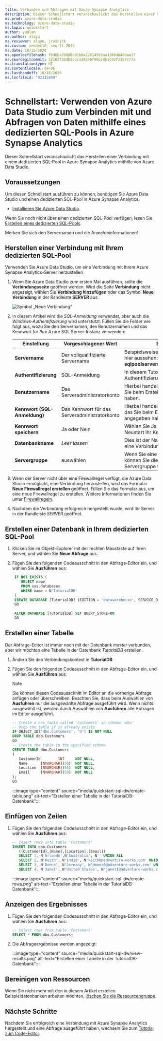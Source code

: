 ```yaml
---
title: Verbinden und Abfragen mit Azure Synapse Analytics
description: Dieser Schnellstart veranschaulicht das Herstellen einer Verbindung mit einem dedizierten SQL-Pool in Azure Synapse Analytics mithilfe von Azure Data Studio.
ms.prod: azure-data-studio
ms.technology: azure-data-studio
ms.topic: quickstart
author: yualan
ms.author: alayu
ms.reviewer: alayu, jrasnick
ms.custom: seodec18; seo-lt-2019
ms.date: 10/15/2020
ms.openlocfilehash: f0d6ba76868bb1b8a226145b2aa1306db46baa17
ms.sourcegitcommit: 22102f25db5ccca39aebf96bc861c92f2367c77a
ms.translationtype: HT
ms.contentlocale: de-DE
ms.lasthandoff: 10/16/2020
ms.locfileid: "92115890"
---
```

# <a name="quickstart-use-azure-data-studio-to-connect-and-query-data-using-dedicated-sql-pool-in-azure-synapse-analytics"></a>Schnellstart: Verwenden von Azure Data Studio zum Verbinden mit und Abfragen von Daten mithilfe eines dedizierten SQL-Pools in Azure Synapse Analytics

Dieser Schnellstart veranschaulicht das Herstellen einer Verbindung mit einem dedizierten SQL-Pool in Azure Synapse Analytics mithilfe von Azure Data Studio.

## <a name="prerequisites"></a>Voraussetzungen
Um diesen Schnellstart ausführen zu können, benötigen Sie Azure Data Studio und einen dedizierten SQL-Pool in Azure Synapse Analytics.

- [Installieren Sie Azure Data Studio](./download-azure-data-studio.md).

Wenn Sie noch nicht über einen dedizierten SQL-Pool verfügen, lesen Sie [Erstellen eines dedizierten SQL-Pools](/azure/sql-data-warehouse/sql-data-warehouse-get-started-provision).

Merken Sie sich den Servernamen und die Anmeldeinformationen!


## <a name="connect-to-your-dedicated-sql-pool"></a>Herstellen einer Verbindung mit Ihrem dedizierten SQL-Pool

Verwenden Sie Azure Data Studio, um eine Verbindung mit Ihrem Azure Synapse Analytics-Server herzustellen.

1. Wenn Sie Azure Data Studio zum ersten Mal ausführen, sollte die **Verbindungsseite** geöffnet werden. Wird die Seite **Verbindung** nicht angezeigt, wählen Sie **Verbindung hinzufügen** oder das Symbol **Neue Verbindung** in der Randleiste **SERVER** aus:
   
   ![Symbol „Neue Verbindung“](media/quickstart-sql-dw/new-connection-icon.png)

2. In diesem Artikel wird die *SQL-Anmeldung* verwendet, aber auch die *Windows-Authentifizierung* wird unterstützt. Füllen Sie die Felder wie folgt aus, wozu Sie den Servernamen, den Benutzernamen und das Kennwort für *Ihre* Azure SQL Server-Instanz verwenden:

   |   Einstellung    | Vorgeschlagener Wert | BESCHREIBUNG |
   |--------------|-----------------|-------------| 
   | **Servername** | Der vollqualifizierte Servername | Beispielsweise sollte der Name ähnlich wie hier aussehen: **sqlpoolservername.database.windows.net**. |
   | **Authentifizierung** | SQL-Anmeldung| In diesem Tutorial wird SQL-Authentifizierung verwendet. |
   | **Benutzername** | Das Serveradministratorkonto | Hierbei handelt es sich um das Konto, das Sie beim Erstellen des Servers angegeben haben. |
   | **Kennwort (SQL-Anmeldung)** | Das Kennwort für das Serveradministratorkonto | Hierbei handelt es sich um das Kennwort, das Sie beim Erstellen des Servers angegeben haben. |
   | **Kennwort speichern** | Ja oder Nein | Wählen Sie Ja aus, wenn Sie nicht bei jedem Neustart Ihr Kennwort eingeben möchten. |
   | **Datenbankname** | *Leer lassen* | Dies ist der Name der Datenbank, mit der eine Verbindung hergestellt werden soll. |
   | **Servergruppe** | <Default> auswählen | Wenn Sie eine Servergruppe erstellt haben, können Sie dieses Feld auf eine bestimmte Servergruppe festlegen. | 

3. Wenn der Server nicht über eine Firewallregel verfügt, die Azure Data Studio ermöglicht, eine Verbindung herzustellen, wird das Formular **Neue Firewallregel erstellen** geöffnet. Füllen Sie das Formular aus, um eine neue Firewallregel zu erstellen. Weitere Informationen finden Sie unter [Firewallregeln](/azure/sql-database/sql-database-firewall-configure).

4. Nachdem die Verbindung erfolgreich hergestellt wurde, wird Ihr Server in der Randleiste *SERVER* geöffnet.

## <a name="create-a-database-in-your-dedicated-sql-pool"></a>Erstellen einer Datenbank in Ihrem dedizierten SQL-Pool

1. Klicken Sie im Objekt-Explorer mit der rechten Maustaste auf Ihren Server, und wählen Sie **Neue Abfrage** aus.

2. Fügen Sie den folgenden Codeausschnitt in den Abfrage-Editor ein, und wählen Sie **Ausführen** aus:

   ```sql
    IF NOT EXISTS (
       SELECT name
       FROM sys.databases
       WHERE name = N'TutorialDB'
    )
    CREATE DATABASE [TutorialDB] (EDITION = 'datawarehouse', SERVICE_OBJECTIVE='DW100');
    GO  
    
    ALTER DATABASE [TutorialDB] SET QUERY_STORE=ON
    GO
   ```

## <a name="create-a-table"></a>Erstellen einer Tabelle

Der Abfrage-Editor ist immer noch mit der Datenbank *master* verbunden, aber wir möchten eine Tabelle in der Datenbank *TutorialDB* erstellen. 

1. Ändern Sie den Verbindungskontext in **TutorialDB**:

2. Fügen Sie den folgenden Codeausschnitt in den Abfrage-Editor ein, und wählen Sie **Ausführen** aus:

   > [!NOTE]
   > Sie können diesen Codeausschnitt im Editor an die vorherige Abfrage anfügen oder überschreiben. Beachten Sie, dass beim Auswählen von **Ausführen** nur die ausgewählte Abfrage ausgeführt wird. Wenn nichts ausgewählt ist, werden durch Auswählen von **Ausführen** alle Abfragen im Editor ausgeführt.

   ```sql
   -- Create a new table called 'Customers' in schema 'dbo'
   -- Drop the table if it already exists
   IF OBJECT_ID('dbo.Customers', 'U') IS NOT NULL
   DROP TABLE dbo.Customers
   GO
   -- Create the table in the specified schema
   CREATE TABLE dbo.Customers
   (
      CustomerId        INT     NOT NULL,
      Name      [NVARCHAR](50)  NOT NULL,
      Location  [NVARCHAR](50)  NOT NULL,
      Email     [NVARCHAR](50)  NOT NULL
   );
   GO
   ```

    :::image type="content" source="media/quickstart-sql-dw/create-table.png" alt-text="Erstellen einer Tabelle in der TutorialDB-Datenbank":::


## <a name="insert-rows"></a>Einfügen von Zeilen

1. Fügen Sie den folgenden Codeausschnitt in den Abfrage-Editor ein, und wählen Sie **Ausführen** aus:

   ```sql
   -- Insert rows into table 'Customers'
   INSERT INTO dbo.Customers
      ([CustomerId],[Name],[Location],[Email])
      SELECT 1, N'Orlando',N'Australia', N'' UNION ALL
      SELECT 2, N'Keith', N'India', N'keith0@adventure-works.com' UNION ALL
      SELECT 3, N'Donna', N'Germany', N'donna0@adventure-works.com' UNION ALL
      SELECT 4, N'Janet', N'United States', N'janet1@adventure-works.com'
   ```

    :::image type="content" source="media/quickstart-sql-dw/create-rows.png" alt-text="Erstellen einer Tabelle in der TutorialDB-Datenbank":::

## <a name="view-the-result"></a>Anzeigen des Ergebnisses

1. Fügen Sie den folgenden Codeausschnitt in den Abfrage-Editor ein, und wählen Sie **Ausführen** aus:

   ```sql
   -- Select rows from table 'Customers'
   SELECT * FROM dbo.Customers;
   ```

2. Die Abfrageergebnisse werden angezeigt:

    :::image type="content" source="media/quickstart-sql-dw/view-results.png" alt-text="Erstellen einer Tabelle in der TutorialDB-Datenbank":::


## <a name="clean-up-resources"></a>Bereinigen von Ressourcen

Wenn Sie nicht mehr mit den in diesem Artikel erstellen Beispieldatenbanken arbeiten möchten, [löschen Sie die Ressourcengruppe](/azure/azure/synapse-analytics/sql-data-warehouse/create-data-warehouse-portal#clean-up-resources).

## <a name="next-steps"></a>Nächste Schritte

Nachdem Sie erfolgreich eine Verbindung mit Azure Synapse Analytics hergestellt und eine Abfrage ausgeführt haben, wechseln Sie zum [Tutorial zum Code-Editor](tutorial-sql-editor.md).